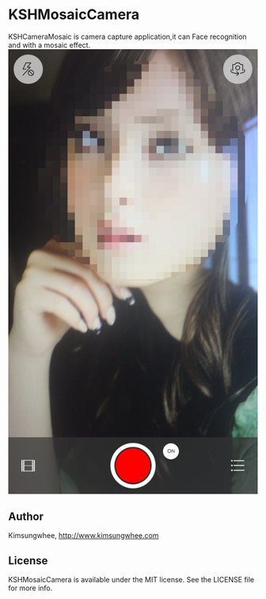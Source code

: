# KSHMosaicCamera
KSHCameraMosaic is camera capture application,it can Face recognition and with a mosaic effect.
![capture](MosaicCamera.jpg "capture")
## Author

Kimsungwhee, http://www.kimsungwhee.com

## License

KSHMosaicCamera is available under the MIT license. See the LICENSE file for more info.
